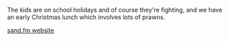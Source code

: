 The kids are on school holidays and of course they're fighting, and we have an early Christmas lunch which involves lots of prawns.

[sand.fm website](http://sand.fm)
